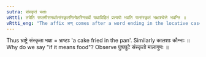 ```yaml
---
sutra: संस्कृतं भक्षाः
vRtti: तत्रेति सप्तमीसमर्थात्संस्कृतमित्येतस्मिन्नर्थे यथाविहितं प्रत्ययो भवति यत्संस्कृतं भक्षाश्चेत्ते भवन्ति ॥
vRtti_eng: "The affix अण् comes after a word ending in the locative case, to denote 'what is prepared therein' - if that which is so prepared be 'granular food'."
---
```

Thus भ्राष्ट्रे संस्कृता भक्षा = भ्राष्टाः 'a cake fried in the pan'. Similarly कालशाः कौम्भाः ॥ Why do we say "if it means food"? Observe पुष्पपुटे संस्कृतो मालागुणः ॥
